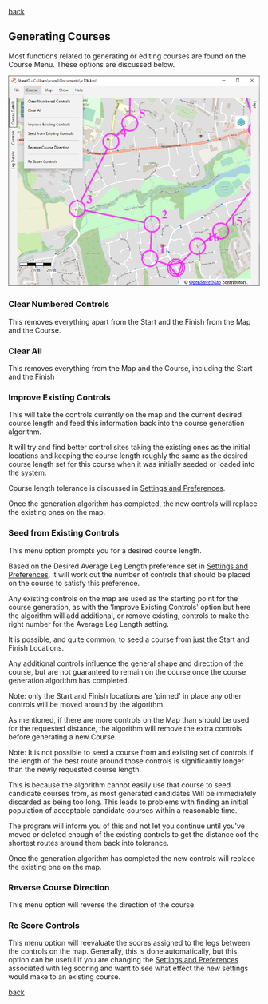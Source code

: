 [back](./UserGuide.md)

## Generating Courses

Most functions related to generating or editing courses are found on the Course Menu. These options are discussed
below.

![Image](./doc/coursemenu.png)

### Clear Numbered Controls

This removes everything apart from the Start and the Finish from the Map and the Course.

### Clear All

This removes everything from the Map and the Course, including the Start and the Finish

### Improve Existing Controls

This will take the controls currently on the map and the current desired course length and feed this information back
into the course generation algorithm.

It will try and find better control sites taking the existing ones as the initial locations and keeping the course
length roughly the same as the desired course length set for this course when it was initially seeded or loaded into the
system.

Course length tolerance is discussed in [Settings and Preferences](./SettingsAndPreferences.md#allowed-course-length-delta).

Once the generation algorithm has completed, the new controls will replace the existing ones on the map.

### Seed from Existing Controls

This menu option prompts you for a desired course length.

Based on the Desired Average Leg Length preference set in [Settings and Preferences](./SettingsAndPreferences.md#desired-average-leg-length), it
will work out the number of controls that should be placed on the course to satisfy this preference.

Any existing controls on the map are used as the starting point for the course generation, as with the 'Improve Existing
Controls' option but here the algorithm will add additional, or remove existing, controls to make the right number for the
Average Leg Length setting.

It is possible, and quite common, to seed a course from just the Start and Finish Locations.

Any additional controls influence the general shape and direction of the course, but are not guaranteed to remain on the
course once the course generation algorithm has completed.

Note: only the Start and Finish locations are 'pinned' in place any other controls will be moved around by the
algorithm.

As mentioned, if there are more controls on the Map than should be used for the requested distance, the algorithm will
remove the extra controls before generating a new Course.

Note: It is not possible to seed a course from and existing set of controls if the length of the best route around those
controls is significantly longer than the newly requested course length.

This is because the algorithm cannot easily use that course to seed candidate courses from, as most generated candidates
Will be immediately discarded as being too long. This leads to problems with finding an initial population of acceptable
candidate courses within a reasonable time.

The program will inform you of this and not let you continue until you've moved or deleted enough of the existing
controls to get the distance oof the shortest routes around them back into tolerance.

Once the generation algorithm has completed the new controls will replace the existing one on the map.

### Reverse Course Direction

This menu option will reverse the direction of the course.

### Re Score Controls

This menu option will reevaluate the scores assigned to the legs between the controls on the map. Generally, this is
done automatically, but this option can be useful if you are changing
the [Settings and Preferences](./SettingsAndPreferences.md#course-scoring-preferences)
associated with leg scoring and want to see what effect the new settings would make to an existing course.

[back](./UserGuide.md) 